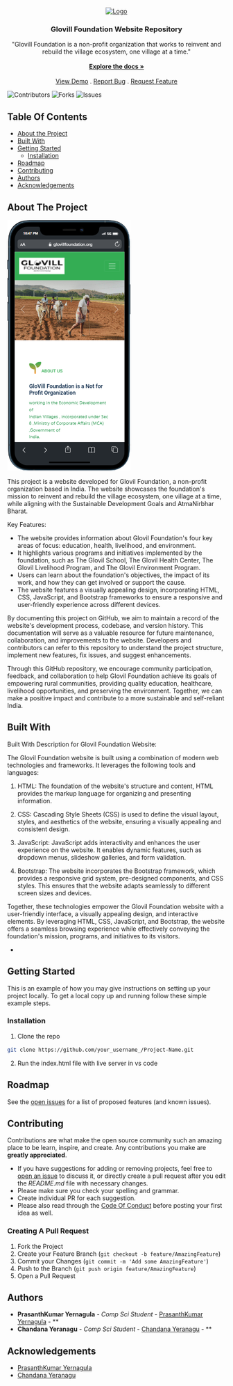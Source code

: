 <br/>
<p align="center">
  <a href="https://github.com/Prashanthkumarpk/GlovillFoundationWebsite">
    <img src="https://glovillfoundation.org/Assets/glovilllogo.webp" alt="Logo" width="80" height="80">
  </a>

  <h3 align="center">Glovill Foundation Website Repository</h3>

  <p align="center">
    "Glovill Foundation is a non-profit organization that works to reinvent and rebuild the village ecosystem, one village at a time."
    <br/>
    <br/>
    <a href="https://github.com/Prashanthkumarpk/GlovillFoundationWebsite"><strong>Explore the docs »</strong></a>
    <br/>
    <br/>
    <a href="https://github.com/Prashanthkumarpk/GlovillFoundationWebsite">View Demo</a>
    .
    <a href="https://github.com/Prashanthkumarpk/GlovillFoundationWebsite/issues">Report Bug</a>
    .
    <a href="https://github.com/Prashanthkumarpk/GlovillFoundationWebsite/issues">Request Feature</a>
  </p>
</p>

![Contributors](https://img.shields.io/github/contributors/Prashanthkumarpk/GlovillFoundationWebsite?color=dark-green) ![Forks](https://img.shields.io/github/forks/Prashanthkumarpk/GlovillFoundationWebsite?style=social) ![Issues](https://img.shields.io/github/issues/Prashanthkumarpk/GlovillFoundationWebsite) 

## Table Of Contents

* [About the Project](#about-the-project)
* [Built With](#built-with)
* [Getting Started](#getting-started)
  * [Installation](#installation)
* [Roadmap](#roadmap)
* [Contributing](#contributing)
* [Authors](#authors)
* [Acknowledgements](#acknowledgements)

## About The Project

![Screen Shot](./Screenshot.png)

This project is a website developed for Glovil Foundation, a non-profit organization based in India. The website showcases the foundation's mission to reinvent and rebuild the village ecosystem, one village at a time, while aligning with the Sustainable Development Goals and AtmaNirbhar Bharat.

Key Features:
- The website provides information about Glovil Foundation's four key areas of focus: education, health, livelihood, and environment.
- It highlights various programs and initiatives implemented by the foundation, such as The Glovil School, The Glovil Health Center, The Glovil Livelihood Program, and The Glovil Environment Program.
- Users can learn about the foundation's objectives, the impact of its work, and how they can get involved or support the cause.
- The website features a visually appealing design, incorporating HTML, CSS, JavaScript, and Bootstrap frameworks to ensure a responsive and user-friendly experience across different devices.

By documenting this project on GitHub, we aim to maintain a record of the website's development process, codebase, and version history. This documentation will serve as a valuable resource for future maintenance, collaboration, and improvements to the website. Developers and contributors can refer to this repository to understand the project structure, implement new features, fix issues, and suggest enhancements.

Through this GitHub repository, we encourage community participation, feedback, and collaboration to help Glovil Foundation achieve its goals of empowering rural communities, providing quality education, healthcare, livelihood opportunities, and preserving the environment. Together, we can make a positive impact and contribute to a more sustainable and self-reliant India.

## Built With

Built With Description for Glovil Foundation Website:

The Glovil Foundation website is built using a combination of modern web technologies and frameworks. It leverages the following tools and languages:

1. HTML: The foundation of the website's structure and content, HTML provides the markup language for organizing and presenting information.

2. CSS: Cascading Style Sheets (CSS) is used to define the visual layout, styles, and aesthetics of the website, ensuring a visually appealing and consistent design.

3. JavaScript: JavaScript adds interactivity and enhances the user experience on the website. It enables dynamic features, such as dropdown menus, slideshow galleries, and form validation.

4. Bootstrap: The website incorporates the Bootstrap framework, which provides a responsive grid system, pre-designed components, and CSS styles. This ensures that the website adapts seamlessly to different screen sizes and devices.

Together, these technologies empower the Glovil Foundation website with a user-friendly interface, a visually appealing design, and interactive elements. By leveraging HTML, CSS, JavaScript, and Bootstrap, the website offers a seamless browsing experience while effectively conveying the foundation's mission, programs, and initiatives to its visitors.

* []()

## Getting Started

This is an example of how you may give instructions on setting up your project locally.
To get a local copy up and running follow these simple example steps.

### Installation

1. Clone the repo

```sh
git clone https://github.com/your_username_/Project-Name.git
```

2. Run the index.html file  with live server in vs code





## Roadmap

See the [open issues](https://github.com/Prashanthkumarpk/GlovillFoundationWebsite/issues) for a list of proposed features (and known issues).

## Contributing

Contributions are what make the open source community such an amazing place to be learn, inspire, and create. Any contributions you make are **greatly appreciated**.
* If you have suggestions for adding or removing projects, feel free to [open an issue](https://github.com/Prashanthkumarpk/GlovillFoundationWebsite/issues/new) to discuss it, or directly create a pull request after you edit the *README.md* file with necessary changes.
* Please make sure you check your spelling and grammar.
* Create individual PR for each suggestion.
* Please also read through the [Code Of Conduct](https://github.com/Prashanthkumarpk/GlovillFoundationWebsite/blob/main/CODE_OF_CONDUCT.md) before posting your first idea as well.

### Creating A Pull Request

1. Fork the Project
2. Create your Feature Branch (`git checkout -b feature/AmazingFeature`)
3. Commit your Changes (`git commit -m 'Add some AmazingFeature'`)
4. Push to the Branch (`git push origin feature/AmazingFeature`)
5. Open a Pull Request


## Authors

* **PrasanthKumar Yernagula** - *Comp Sci Student* - [PrasanthKumar Yernagula](https://github.com/Prashanthkumarpk) - **
* **Chandana Yeranagu** - *Comp Sci Student* - [Chandana Yeranagu](https://github.com/chandanay7) - **

## Acknowledgements

* [PrasanthKumar Yernagula](https://github.com/Prashanthkumarpk)
* [Chandana Yeranagu](https://github.com/chandanay7)

